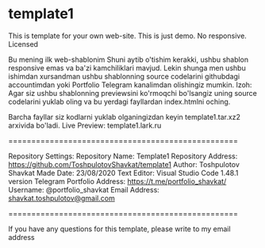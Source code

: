 # template1
This is template for your own web-site. This is just demo. No responsive. Licensed

Bu mening ilk web-shablonim
Shuni aytib o'tishim kerakki, ushbu shablon responsive emas va ba'zi kamchiliklari mavjud.
Lekin shunga men ushbu ishimdan xursandman ushbu shablonning source codelarini githubdagi accountimdan yoki Portfolio Telegram kanalimdan olishingiz mumkin.
Izoh: Agar siz ushbu shablonning previewsini ko'rmoqchi bo'lsangiz uning source codelarini yuklab oling va bu yerdagi fayllardan index.htmlni oching.

Barcha fayllar siz kodlarni yuklab olganingizdan keyin template1.tar.xz2 arxivida bo'ladi.
Live Preview: template1.lark.ru

==================================================

Repository Settings:
Repository Name: Template1
Repository Address: https://github.com/ToshpulotovShavkat/template1
Author: Toshpulotov Shavkat
Made Date: 23/08/2020
Text Editor: Visual Studio Code 1.48.1 version
Telegram Portfolio Address: https://t.me/portfolio_shavkat/
Username: @portfolio_shavkat
Email Address: shavkat.toshpulotov@gmail.com

==================================================

If you have any questions for this template, please write to my email address
